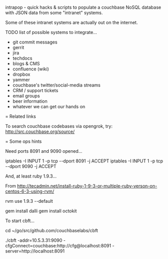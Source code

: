 intrapop - quick hacks & scripts to populate a couchbase NoSQL
database with JSON data from some "intranet" systems.

Some of these intranet systems are actually out on the internet.

TODO list of possible systems to integrate...

* git commit messages
* gerrit
* jira
* techdocs
* blogs & CMS
* confluence (wiki)
* dropbox
* yammer
* couchbase's twitter/social-media streams
* CRM / support tickets
* email groups
* beer information
* whatever we can get our hands on

= Related links

To search couchbase codebases via opengrok, try: http://src.couchbase.org/source/

= Some ops hints

Need ports 8091 and 9090 opened...

  iptables -I INPUT 1 -p tcp --dport 8091 -j ACCEPT
  iptables -I INPUT 1 -p tcp --dport 9090 -j ACCEPT

And, at least ruby 1.9.3...

  From http://tecadmin.net/install-ruby-1-9-3-or-multiple-ruby-verson-on-centos-6-3-using-rvm/

  rvm use 1.9.3 --default

  gem install dalli
  gem install octokit

To start cbft...

  cd ~/go/src/github.com/couchbaselabs/cbft

  ./cbft -addr=10.5.3.31:9090 -cfgConnect=couchbase:http://cfg@localhost:8091 -server=http://localhost:8091
